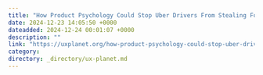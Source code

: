 ```yaml
---
title: "How Product Psychology Could Stop Uber Drivers From Stealing Food"
date: 2024-12-23 14:05:50 +0000
dateadded: 2024-12-24 00:01:07 +0000
description: ""
link: "https://uxplanet.org/how-product-psychology-could-stop-uber-drivers-from-stealing-food-c7bd134bbf66?source=rss----819cc2aaeee0---4"
category:
directory: _directory/ux-planet.md
---
```

